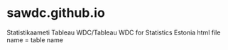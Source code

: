# sawdc.github.io
Statistikaameti Tableau WDC/Tableau WDC for Statistics Estonia
html file name = table name
